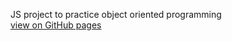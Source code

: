 JS project to practice object oriented programming
<br>
<a href="https://flanthedev.github.io/js_quiz/">view on GitHub pages</a>

